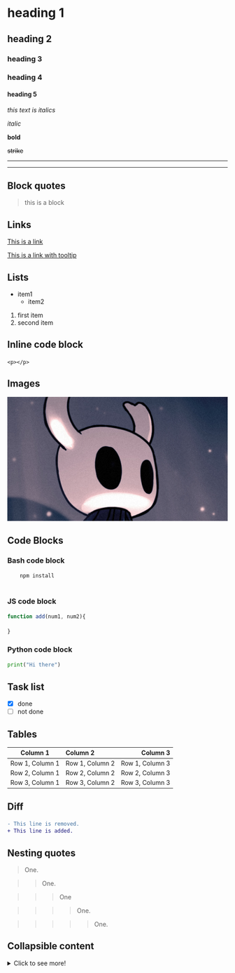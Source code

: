 # heading 1
## heading 2
### heading 3
### heading 4
#### heading 5

<!-- Italics -->
*this text is italics*

_italic_

<!-- Bold -->
**bold**

<!-- Strike Through-->
~~strike~~

<!-- Horizontal Line -->

--- 
___

## Block quotes

<!-- Block quote -->
> this is a block

## Links
<!--  links -->
[This is a link](inserlink.com)

[This is a link with tooltip](inserlink.com "tooltip")

## Lists

<!-- Unordered List -->
* item1
    * item2

<!--Ordered List-->

1. first item
2. second item

## Inline code block
<!-- inline code block-->
`<p></p>`

## Images
<!--Images-->

![Hollow Knight](hollo.jpg)


<!-- github md-->

## Code Blocks
### Bash code block

<!-- Bash script block -->

```bash
    npm install
    
```
### JS code block

<!-- JS Block-->

```javascript
function add(num1, num2){

}

```
### Python code block

<!-- Python block-->

```python
print("Hi there")
```

## Task list
<!-- task list -->
* [x] done
* [ ] not done

## Tables
<!-- tables -->
<!-- Note that :---: means center aligned -->
<!-- Note that ---: means right aligned -->
<!-- Note that :--- means left aligned -->

| Column 1 | Column 2 | Column 3 |
| :---: | :--- | ---: |
| Row 1, Column 1 | Row 1, Column 2 | Row 1, Column 3 |
| Row 2, Column 1 | Row 2, Column 2 | Row 2, Column 3 |
| Row 3, Column 1 | Row 3, Column 2 | Row 3, Column 3 |

## Diff
<!-- Diff -->
```diff
- This line is removed.
+ This line is added.
```


## Nesting quotes

> One.

>> One.

>>> One

>>>> One.

>>>>> One.

## Collapsible content
   <details>
          <summary>Click to see more!</summary>
          
            ## More awesoms tips!

            - item 1 
            - item 2
        </details>



